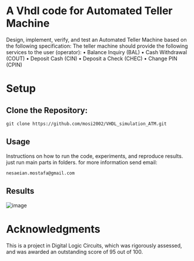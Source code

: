 
# A Vhdl code for Automated Teller Machine

Design, implement, verify, and test an Automated Teller Machine based on the following
specification:
The teller machine should provide the following services to the user (operator):
• Balance Inquiry (BAL)
• Cash Withdrawal (COUT)
• Deposit Cash (CIN)
• Deposit a Check (CHEC)
• Change PIN (CPIN)


# Setup

## Clone the Repository:

```
git clone https://github.com/mosi2002/VHDL_simulation_ATM.git
```

## Usage 
Instructions on how to run the code, experiments, and reproduce results.
just run main parts in folders. for more information send email:

```
nesaeian.mostafa@gmail.com
```
## Results
![image](https://github.com/user-attachments/assets/b193eb14-fc13-42b6-9f46-791a4ba8890c)



# Acknowledgments
This is  a project in Digital Logic Circuits, which was rigorously assessed, and was awarded an outstanding score of 95 out of 100. 



